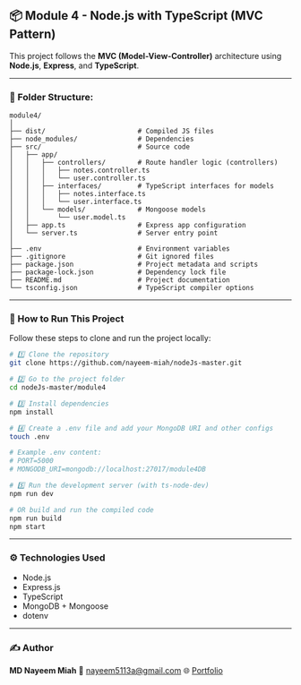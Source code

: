 

## 📦 Module 4 - Node.js with TypeScript (MVC Pattern)

This project follows the **MVC (Model-View-Controller)** architecture using **Node.js**, **Express**, and **TypeScript**.

---

### 📁 Folder Structure:

```
module4/
│
├── dist/                       # Compiled JS files
├── node_modules/               # Dependencies
├── src/                        # Source code
│   ├── app/
│   │   ├── controllers/        # Route handler logic (controllers)
│   │   │   ├── notes.controller.ts
│   │   │   └── user.controller.ts
│   │   ├── interfaces/         # TypeScript interfaces for models
│   │   │   ├── notes.interface.ts
│   │   │   └── user.interface.ts
│   │   └── models/             # Mongoose models
│   │       └── user.model.ts
│   ├── app.ts                  # Express app configuration
│   └── server.ts               # Server entry point
│
├── .env                        # Environment variables
├── .gitignore                  # Git ignored files
├── package.json                # Project metadata and scripts
├── package-lock.json           # Dependency lock file
├── README.md                   # Project documentation
└── tsconfig.json               # TypeScript compiler options
```

---

### 🚀 How to Run This Project

Follow these steps to clone and run the project locally:

```bash
# 1️⃣ Clone the repository
git clone https://github.com/nayeem-miah/nodeJs-master.git

# 2️⃣ Go to the project folder
cd nodeJs-master/module4

# 3️⃣ Install dependencies
npm install

# 4️⃣ Create a .env file and add your MongoDB URI and other configs
touch .env

# Example .env content:
# PORT=5000
# MONGODB_URI=mongodb://localhost:27017/module4DB

# 5️⃣ Run the development server (with ts-node-dev)
npm run dev

# OR build and run the compiled code
npm run build
npm start
```

---

### ⚙️ Technologies Used

* Node.js
* Express.js
* TypeScript
* MongoDB + Mongoose
* dotenv

---

### ✍️ Author

**MD Nayeem Miah**
📧 [nayeem5113a@gmail.com](mailto:nayeem5113a@gmail.com)
🌐 [Portfolio](ahttps://nayeem-miah.vercel.app)

